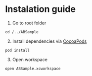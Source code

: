 # Instalation guide

1. Go to root folder
```shell
cd /../ABSample
```

2. Install dependencies via [CocoaPods](https://guides.cocoapods.org/using/getting-started.html) 
```shell
pod install
```

3. Open workspace
```shell
open ABSample.xcworkspace
```